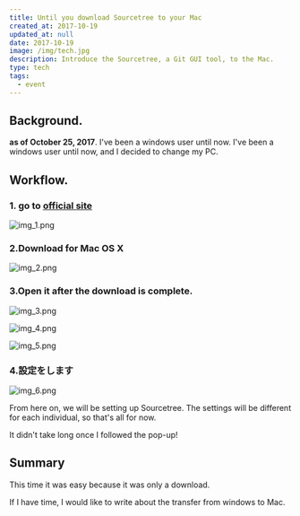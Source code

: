 ```yaml
---
title: Until you download Sourcetree to your Mac
created_at: 2017-10-19
updated_at: null
date: 2017-10-19
image: /img/tech.jpg
description: Introduce the Sourcetree, a Git GUI tool, to the Mac.
type: tech
tags:
  - event
---
```


## Background.

**as of October 25, 2017**.
I've been a windows user until now.
I've been a windows user until now, and I decided to change my PC.

## Workflow.

### 1. go to [official site](https://ja.atlassian.com/software/sourcetree)

![img_1.png](https://qiita-image-store.s3.amazonaws.com/0/199085/6e9897da-f051-05f8-4bea-a7361d790c86.png)

### 2.Download for Mac OS X

![img_2.png](https://qiita-image-store.s3.amazonaws.com/0/199085/fb9b9c56-ed75-e9db-d397-52f817f3d3d0.png)

### 3.Open it after the download is complete.

![img_3.png](https://qiita-image-store.s3.amazonaws.com/0/199085/63263b70-b6d7-66d6-9208-0b890cfc545b.png)

![img_4.png](https://qiita-image-store.s3.amazonaws.com/0/199085/8c201671-e7c4-41bd-382c-3cf65223a1bb.png)

![img_5.png](https://qiita-image-store.s3.amazonaws.com/0/199085/961842c0-2f99-756d-439d-b87b97af3e08.png)

### 4.設定をします

![img_6.png](https://qiita-image-store.s3.amazonaws.com/0/199085/81685ae9-cabc-509a-a454-6b5a34dd9dc0.png)

From here on, we will be setting up Sourcetree.
The settings will be different for each individual, so that's all for now.

It didn't take long once I followed the pop-up!

## Summary

This time it was easy because it was only a download.

If I have time, I would like to write about the transfer from windows to Mac.

